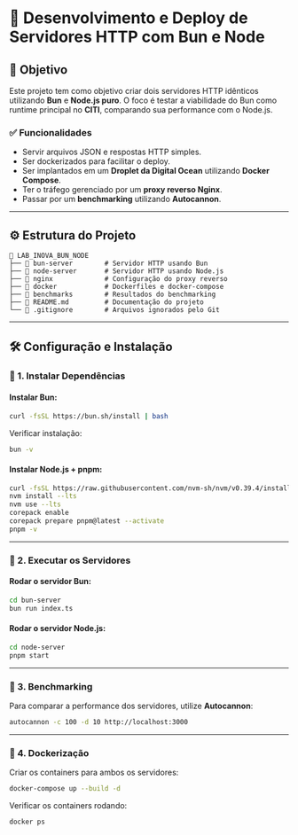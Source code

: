 # 🚀 Desenvolvimento e Deploy de Servidores HTTP com Bun e Node

## 📌 Objetivo
Este projeto tem como objetivo criar dois servidores HTTP idênticos utilizando **Bun** e **Node.js puro**. O foco é testar a viabilidade do Bun como runtime principal no **CITI**, comparando sua performance com o Node.js.

### ✅ Funcionalidades
- Servir arquivos JSON e respostas HTTP simples.
- Ser dockerizados para facilitar o deploy.
- Ser implantados em um **Droplet da Digital Ocean** utilizando **Docker Compose**.
- Ter o tráfego gerenciado por um **proxy reverso Nginx**.
- Passar por um **benchmarking** utilizando **Autocannon**.

---

## ⚙️ Estrutura do Projeto

```
📂 LAB_INOVA_BUN_NODE
├── 📂 bun-server        # Servidor HTTP usando Bun
├── 📂 node-server       # Servidor HTTP usando Node.js
├── 📂 nginx             # Configuração do proxy reverso
├── 📂 docker            # Dockerfiles e docker-compose
├── 📂 benchmarks        # Resultados do benchmarking
├── 📜 README.md         # Documentação do projeto
└── 📜 .gitignore        # Arquivos ignorados pelo Git
```

---

## 🛠️ Configuração e Instalação

### 🔹 1. Instalar Dependências
#### Instalar **Bun**:
```sh
curl -fsSL https://bun.sh/install | bash
```
Verificar instalação:
```sh
bun -v
```

#### Instalar **Node.js + pnpm**:
```sh
curl -fsSL https://raw.githubusercontent.com/nvm-sh/nvm/v0.39.4/install.sh | bash
nvm install --lts
nvm use --lts
corepack enable
corepack prepare pnpm@latest --activate
pnpm -v
```

---

### 🔹 2. Executar os Servidores
#### Rodar o servidor Bun:
```sh
cd bun-server
bun run index.ts
```

#### Rodar o servidor Node.js:
```sh
cd node-server
pnpm start
```

---

### 🔹 3. Benchmarking
Para comparar a performance dos servidores, utilize **Autocannon**:
```sh
autocannon -c 100 -d 10 http://localhost:3000
```

---

### 🔹 4. Dockerização
Criar os containers para ambos os servidores:
```sh
docker-compose up --build -d
```

Verificar os containers rodando:
```sh
docker ps
```

